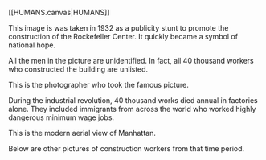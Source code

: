 [[HUMANS.canvas|HUMANS]]



This image is was taken in 1932 as a publicity stunt to promote the construction of the Rockefeller Center. It quickly became a symbol of national hope.

All the men in the picture are unidentified. In fact, all 40 thousand workers who constructed the building are unlisted.

This is the photographer who took the famous picture.

During the industrial revolution, 40 thousand works died annual in factories alone. They included immigrants from across the world who worked highly dangerous minimum wage jobs.


This is the modern aerial view of Manhattan.

Below are other pictures of construction workers from that time period.

